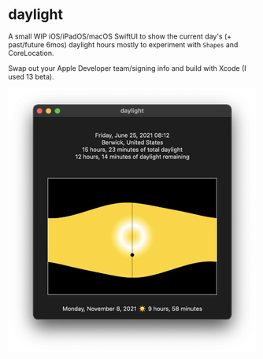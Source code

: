 #  daylight

A small WIP iOS/iPadOS/macOS SwiftUI to show the current day's (+ past/future 6mos) daylight hours mostly to experiment with `Shapes` and CoreLocation.

Swap out your Apple Developer team/signing info and build with Xcode (I used 13 beta).

![](daylight.png)

